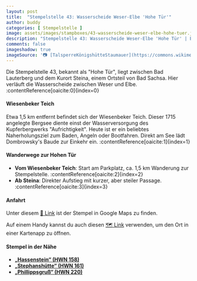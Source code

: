 ```yaml
---
layout: post
title:  "Stempelstelle 43: Wasserscheide Weser-Elbe 'Hohe Tür'"
author: buddy
categories: [ Stempelstelle ]
image: assets/images/stampboxes/43-wasserscheide-weser-elbe-hohe-tuer.jpg
description: "Stempelstelle 43: Wasserscheide Weser-Elbe 'Hohe Tür' | Bad Lauterberg"
comments: false
imageshadow: true
imageSource: '📷 [TalsperreKönigshütteStaumauer](https://commons.wikimedia.org/wiki/File:TalsperreK%C3%B6nigsh%C3%BCtteStaumauer.jpg) von <a href="https://en.wikipedia.org/wiki/de:User:Kassandro" class="extiw" title="w:de:User:Kassandro">Kassandro</a> in der <a href="https://en.wikipedia.org/wiki/de:" class="extiw" title="w:de:">Wikipedia auf Deutsch</a> unter Lizenz Public domain'
---
```


Die Stempelstelle 43, bekannt als "Hohe Tür", liegt zwischen Bad Lauterberg und dem Kurort Steina, einem Ortsteil von Bad Sachsa. Hier verläuft die Wasserscheide zwischen Weser und Elbe. :contentReference[oaicite:0]{index=0}

#### Wiesenbeker Teich

Etwa 1,5 km entfernt befindet sich der Wiesenbeker Teich. Dieser 1715 angelegte Bergsee diente einst der Wasserversorgung des Kupferbergwerks "Aufrichtigkeit". Heute ist er ein beliebtes Naherholungsziel zum Baden, Angeln oder Bootfahren. Direkt am See lädt Dombrowsky's Baude zur Einkehr ein. :contentReference[oaicite:1]{index=1}

#### Wanderwege zur Hohen Tür

- **Vom Wiesenbeker Teich**: Start am Parkplatz, ca. 1,5 km Wanderung zur Stempelstelle. :contentReference[oaicite:2]{index=2}
- **Ab Steina**: Direkter Aufstieg mit kurzer, aber steiler Passage. :contentReference[oaicite:3]{index=3}

#### Anfahrt

Unter diesem [📍 Link](https://www.google.com/maps/dir/?api=1&origin=&destination=51.61864%2C%2010.50431) ist der Stempel in Google Maps zu finden.

<div class="android-only">
  Auf einem Handy kannst du auch diesen 
  <a href="geo:51.61864,10.50431">🗺️ Link</a> 
  verwenden, um den Ort in einer Kartenapp zu öffnen.
  <p></p>
</div>

#### Stempel in der Nähe

- [**„Hassenstein“ (HWN 158)**](/stempelstelle-158-hassenstein)
- [**„Stephanshütte“ (HWN 161)**](/stempelstelle-161-stephanshuette)
- [**„Phillippsgruß“ (HWN 220)**](/stempelstelle-220-phillippsgruss)
